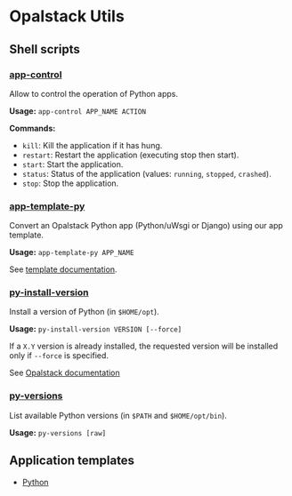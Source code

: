 # Opalstack Utils

## Shell scripts

### [app-control](bin/app-control)

Allow to control the operation of Python apps.

**Usage:** `app-control APP_NAME ACTION`

**Commands:**

- `kill`: Kill the application if it has hung.
- `restart`: Restart the application (executing stop then start).
- `start`: Start the application.
- `status`: Status of the application (values: `running`, `stopped`, `crashed`).
- `stop`: Stop the application.


### [app-template-py](bin/app-template-py)

Convert an Opalstack Python app (Python/uWsgi or Django) using our app template.

**Usage:** `app-template-py APP_NAME`

See [template documentation](templates/python).


### [py-install-version](bin/py-install-version)

Install a version of Python (in `$HOME/opt`).

**Usage:** `py-install-version VERSION [--force]`

If a `X.Y` version is already installed, the requested version will be installed only if `--force`
is specified.

See [Opalstack documentation](https://community.opalstack.com/d/204-howto-install-a-newer-or-older-version-of-python)


### [py-versions](bin/py-versions)

List available Python versions (in `$PATH` and `$HOME/opt/bin`).

**Usage:** `py-versions [raw]`


## Application templates

- [Python](templates/python)
